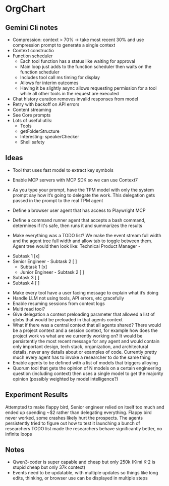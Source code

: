# OrgChart

## Gemini Cli notes
* Compression: context > 70% -> take most recent 30% and use compression prompt to generate a single context
* Context constructio
* Function scheduler
    * Each tool function has a status like waiting for approval
    * Main loop just adds to the function scheduler then waits on the function scheduler
    * Includes tool call ms timing for display
    * Allows for interim outcomes
    * Having it be slightly async allows requesting permission for a tool while all other tools in the request are executed
* Chat history curation removes invalid responses from model
* Retry with backoff on API errors
* Content streaming
* See Core prompts
* Lots of useful utils:
    * Tools
    * getFolderStructure
    * Interesting: speakerChecker
    * Shell safety

## Ideas
* Tool that uses fast model to extract key symbols
* Enable MCP servers with MCP SDK so we can use Context7
* As you type your prompt, have the TPM model with only the system prompt say how it’s going to delegate the work. This delegation gets passed in the prompt to the real TPM agent
* Define a browser user agent that has access to Playwright MCP
* Define a command runner agent that accepts a bash command, determines if it's safe, then runs it and summarizes the results

* Make everything was a TODO list? We make the event stream full width and the agent tree full width and allow tab to toggle between them. Agent tree would then look like:
Technical Product Manager - <Main task>
 - Subtask 1 [x]
 - Senior Engineer - Subtask 2 [  ]
    - Subtask 1 [x]
    - Junior Engineer - Subtask 2 [  ]
 - Subtask 3 [  ]
 - Subtask 4 [  ]

* Make every tool have a user facing message to explain what it’s doing
* Handle LLM not using tools, API errors, etc gracefully
* Enable resuming sessions from context logs
* Multi read tool?
* Give delegation a context preloading parameter that allowed a list of globs that would be preloaded in that agents context
* What if there was a central context that all agents shared? There would be a project context and a session context, for example how does the project work vs what are we currently working on? It would be persistently the most recent message for any agent and would contain only important design, tech stack, organization, and architectural details, never any details about or examples of code. Currently pretty much every agent has to invoke a researcher to do the same thing
* Enable agents to be defined with a list of models that triggers alloying
* Quorum tool that gets the opinion of N models on a certain engineering question (including context) then uses a single model to get the majority opinion (possibly weighted by model intelligence?)


## Experiment Results

Attempted to make flappy bird, Senior engineer relied on itself too much and ended up spending ~$2 rather than delegating everything. Flappy bird never worked, some crashes likely hurt the prospects. The agents persistently tried to figure out how to test it launching a bunch of researchers
TODO list made the researchers behave significantly better, no infinite loops

## Notes

* Qwen3-coder is super capable and cheap but only 250k (Kimi K-2 is stupid cheap but only 37k context)
* Events need to be updatable, with multiple updates so things like long edits, thinking, or browser use can be displayed in multiple steps